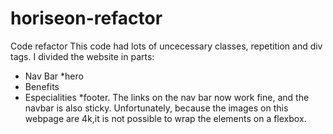# horiseon-refactor

Code refactor
This code had lots of uncecessary classes, repetition and div tags.
I divided the website in  parts:
* Nav Bar
*hero
* Benefits
* Especialities
*footer.
The links on the nav bar now work fine, and the navbar is also sticky.
Unfortunately, because the images on this webpage are 4k,it is not possible to wrap the elements on a flexbox.
